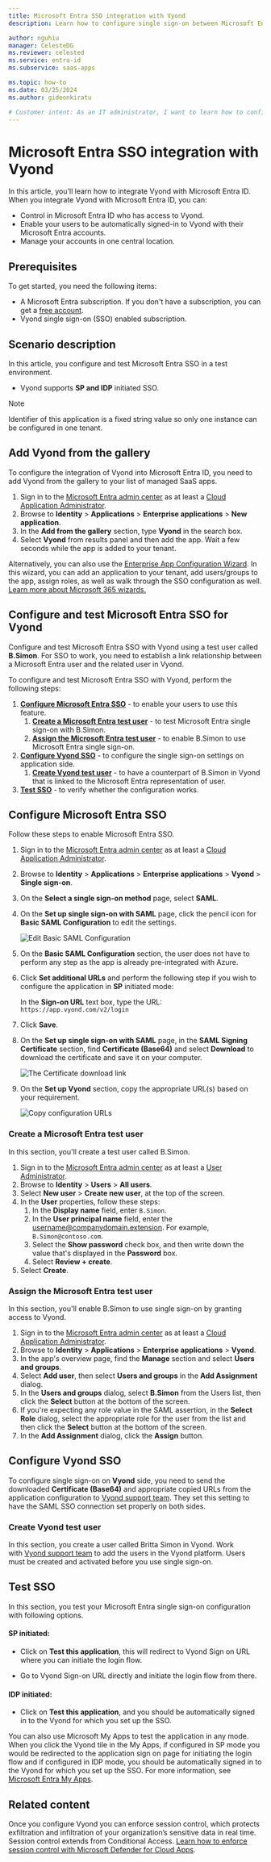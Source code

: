 ```yaml
---
title: Microsoft Entra SSO integration with Vyond
description: Learn how to configure single sign-on between Microsoft Entra ID and Vyond.

author: nguhiu
manager: CelesteDG
ms.reviewer: celested
ms.service: entra-id
ms.subservice: saas-apps

ms.topic: how-to
ms.date: 03/25/2024
ms.author: gideonkiratu

# Customer intent: As an IT administrator, I want to learn how to configure single sign-on between Microsoft Entra ID and Vyond so that I can control who has access to Vyond, enable automatic sign-in with Microsoft Entra accounts, and manage my accounts in one central location.
---
```


# Microsoft Entra SSO integration with Vyond

In this article,  you'll learn how to integrate Vyond with Microsoft Entra ID. When you integrate Vyond with Microsoft Entra ID, you can:

* Control in Microsoft Entra ID who has access to Vyond.
* Enable your users to be automatically signed-in to Vyond with their Microsoft Entra accounts.
* Manage your accounts in one central location.

## Prerequisites

To get started, you need the following items:

* A Microsoft Entra subscription. If you don't have a subscription, you can get a [free account](https://azure.microsoft.com/free/).
* Vyond single sign-on (SSO) enabled subscription.

## Scenario description

In this article,  you configure and test Microsoft Entra SSO in a test environment.

* Vyond supports **SP and IDP** initiated SSO.

> [!NOTE]
> Identifier of this application is a fixed string value so only one instance can be configured in one tenant.

## Add Vyond from the gallery

To configure the integration of Vyond into Microsoft Entra ID, you need to add Vyond from the gallery to your list of managed SaaS apps.

1. Sign in to the [Microsoft Entra admin center](https://entra.microsoft.com) as at least a [Cloud Application Administrator](~/identity/role-based-access-control/permissions-reference.md#cloud-application-administrator).
1. Browse to **Identity** > **Applications** > **Enterprise applications** > **New application**.
1. In the **Add from the gallery** section, type **Vyond** in the search box.
1. Select **Vyond** from results panel and then add the app. Wait a few seconds while the app is added to your tenant.

 Alternatively, you can also use the [Enterprise App Configuration Wizard](https://portal.office.com/AdminPortal/home?Q=Docs#/azureadappintegration). In this wizard, you can add an application to your tenant, add users/groups to the app, assign roles, as well as walk through the SSO configuration as well. [Learn more about Microsoft 365 wizards.](/microsoft-365/admin/misc/azure-ad-setup-guides)

<a name='configure-and-test-azure-ad-sso-for-vyond'></a>

## Configure and test Microsoft Entra SSO for Vyond

Configure and test Microsoft Entra SSO with Vyond using a test user called **B.Simon**. For SSO to work, you need to establish a link relationship between a Microsoft Entra user and the related user in Vyond.

To configure and test Microsoft Entra SSO with Vyond, perform the following steps:

1. **[Configure Microsoft Entra SSO](#configure-azure-ad-sso)** - to enable your users to use this feature.
    1. **[Create a Microsoft Entra test user](#create-an-azure-ad-test-user)** - to test Microsoft Entra single sign-on with B.Simon.
    1. **[Assign the Microsoft Entra test user](#assign-the-azure-ad-test-user)** - to enable B.Simon to use Microsoft Entra single sign-on.
1. **[Configure Vyond SSO](#configure-vyond-sso)** - to configure the single sign-on settings on application side.
    1. **[Create Vyond test user](#create-vyond-test-user)** - to have a counterpart of B.Simon in Vyond that is linked to the Microsoft Entra representation of user.
1. **[Test SSO](#test-sso)** - to verify whether the configuration works.

<a name='configure-azure-ad-sso'></a>

## Configure Microsoft Entra SSO

Follow these steps to enable Microsoft Entra SSO.

1. Sign in to the [Microsoft Entra admin center](https://entra.microsoft.com) as at least a [Cloud Application Administrator](~/identity/role-based-access-control/permissions-reference.md#cloud-application-administrator).
1. Browse to **Identity** > **Applications** > **Enterprise applications** > **Vyond** > **Single sign-on**.
1. On the **Select a single sign-on method** page, select **SAML**.
1. On the **Set up single sign-on with SAML** page, click the pencil icon for **Basic SAML Configuration** to edit the settings.

   ![Edit Basic SAML Configuration](common/edit-urls.png)

1. On the **Basic SAML Configuration** section, the user does not have to perform any step as the app is already pre-integrated with Azure.

1. Click **Set additional URLs** and perform the following step if you wish to configure the application in **SP** initiated mode:

    In the **Sign-on URL** text box, type the URL:
    `https://app.vyond.com/v2/login`

1. Click **Save**.

1. On the **Set up single sign-on with SAML** page, in the **SAML Signing Certificate** section,  find **Certificate (Base64)** and select **Download** to download the certificate and save it on your computer.

	![The Certificate download link](common/certificatebase64.png)

1. On the **Set up Vyond** section, copy the appropriate URL(s) based on your requirement.

	![Copy configuration URLs](common/copy-configuration-urls.png)

<a name='create-an-azure-ad-test-user'></a>

### Create a Microsoft Entra test user

In this section, you'll create a test user called B.Simon.

1. Sign in to the [Microsoft Entra admin center](https://entra.microsoft.com) as at least a [User Administrator](~/identity/role-based-access-control/permissions-reference.md#user-administrator).
1. Browse to **Identity** > **Users** > **All users**.
1. Select **New user** > **Create new user**, at the top of the screen.
1. In the **User** properties, follow these steps:
   1. In the **Display name** field, enter `B.Simon`.  
   1. In the **User principal name** field, enter the username@companydomain.extension. For example, `B.Simon@contoso.com`.
   1. Select the **Show password** check box, and then write down the value that's displayed in the **Password** box.
   1. Select **Review + create**.
1. Select **Create**.

<a name='assign-the-azure-ad-test-user'></a>

### Assign the Microsoft Entra test user

In this section, you'll enable B.Simon to use single sign-on by granting access to Vyond.

1. Sign in to the [Microsoft Entra admin center](https://entra.microsoft.com) as at least a [Cloud Application Administrator](~/identity/role-based-access-control/permissions-reference.md#cloud-application-administrator).
1. Browse to **Identity** > **Applications** > **Enterprise applications** > **Vyond**.
1. In the app's overview page, find the **Manage** section and select **Users and groups**.
1. Select **Add user**, then select **Users and groups** in the **Add Assignment** dialog.
1. In the **Users and groups** dialog, select **B.Simon** from the Users list, then click the **Select** button at the bottom of the screen.
1. If you're expecting any role value in the SAML assertion, in the **Select Role** dialog, select the appropriate role for the user from the list and then click the **Select** button at the bottom of the screen.
1. In the **Add Assignment** dialog, click the **Assign** button.

## Configure Vyond SSO

To configure single sign-on on **Vyond** side, you need to send the downloaded **Certificate (Base64)** and appropriate copied URLs from the application configuration to [Vyond support team](mailto:support@vyond.com). They set this setting to have the SAML SSO connection set properly on both sides.

### Create Vyond test user

In this section, you create a user called Britta Simon in Vyond. Work with [Vyond support team](mailto:support@vyond.com) to add the users in the Vyond platform. Users must be created and activated before you use single sign-on.

## Test SSO 

In this section, you test your Microsoft Entra single sign-on configuration with following options. 

#### SP initiated:

* Click on **Test this application**, this will redirect to Vyond Sign on URL where you can initiate the login flow.  

* Go to Vyond Sign-on URL directly and initiate the login flow from there.

#### IDP initiated:

* Click on **Test this application**, and you should be automatically signed in to the Vyond for which you set up the SSO. 

You can also use Microsoft My Apps to test the application in any mode. When you click the Vyond tile in the My Apps, if configured in SP mode you would be redirected to the application sign on page for initiating the login flow and if configured in IDP mode, you should be automatically signed in to the Vyond for which you set up the SSO. For more information, see [Microsoft Entra My Apps](/azure/active-directory/manage-apps/end-user-experiences#azure-ad-my-apps).

## Related content

Once you configure Vyond you can enforce session control, which protects exfiltration and infiltration of your organization’s sensitive data in real time. Session control extends from Conditional Access. [Learn how to enforce session control with Microsoft Defender for Cloud Apps](/cloud-app-security/proxy-deployment-aad).

